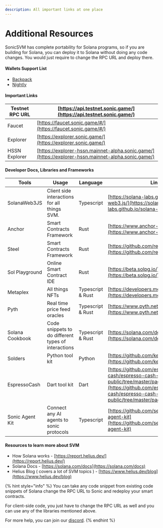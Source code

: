 ```yaml
---
description: All important links at one place
---
```


# Additional Resources

SonicSVM has complete portability for Solana programs, so if you are building for Solana, you can deploy it to Solana without doing any code changes. You would just require to change the RPC URL and deploy there.

#### Wallets Support List

* [Backpack](https://backpack.app/)
* [Nightly](https://nightly.app/)

#### Important Links

| Testnet RPC URL | [https://api.testnet.sonic.game/](https://api.testnet.sonic.game/)                                 |
| --------------- | -------------------------------------------------------------------------------------------------- |
| Faucet          | [https://faucet.sonic.game/#/](https://faucet.sonic.game/#/)                                       |
| Explorer        | [https://explorer.sonic.game/](https://explorer.sonic.game/)                                       |
| HSSN Explorer   | [https://explorer-hssn.mainnet-alpha.sonic.game/](https://explorer-hssn.mainnet-alpha.sonic.game/) |

#### Developer Docs, Libraries and Frameworks

| Tools           | Usage                                               | Language          | Links                                                                                                                                                                  |
| --------------- | --------------------------------------------------- | ----------------- | ---------------------------------------------------------------------------------------------------------------------------------------------------------------------- |
| SolanaWeb3JS    | Client side interactions for all things SVM.        | Typescript        | [https://solana-labs.github.io/solana-web3.js/](https://solana-labs.github.io/solana-web3.js/)                                                                         |
| Anchor          | Smart Contracts Framework                           | Rust              | [https://www.anchor-lang.com/docs](https://www.anchor-lang.com/docs)                                                                                                   |
| Steel           | Smart Contracts Framework                           | Rust              | [https://github.com/regolith-labs/steel](https://github.com/regolith-labs/steel)                                                                                       |
| Sol Playground  | Online Smart Contract IDE                           | Rust              | [https://beta.solpg.io/](https://beta.solpg.io/)                                                                                                                       |
| Metaplex        | All things NFTs                                     | Typescript & Rust | [https://developers.metaplex.com/](https://developers.metaplex.com/)                                                                                                   |
| Pyth            | Real time price feed oracles                        | Typescript & Rust | [https://www.pyth.network/](https://www.pyth.network/)                                                                                                                 |
| Solana Cookbook | Code snippets to do different types of interactions | Typescript & Rust | [https://solana.com/developers/cookbook](https://solana.com/developers/cookbook)                                                                                       |
| Solders         | Python tool kit                                     | Python            | [https://github.com/kevinheavey/solders](https://github.com/kevinheavey/solders)                                                                                       |
| EspressoCash    | Dart tool kit                                       | Dart              | [https://github.com/espresso-cash/espresso-cash-public/tree/master/packages/solana](https://github.com/espresso-cash/espresso-cash-public/tree/master/packages/solana) |
| Sonic Agent Kit | Connect any AI agents to sonic protocols            | Typescript        | [https://github.com/sendaifun/sonic-agent-kit](https://github.com/sendaifun/sonic-agent-kit)                                                                           |

#### Resources to learn more about SVM

* How Solana works - [https://report.helius.dev/](https://report.helius.dev/)
* Solana Docs - [https://solana.com/docs](https://solana.com/docs)
* Helius Blog ( covers a lot of SVM topics ) - [https://www.helius.dev/blog](https://www.helius.dev/blog)



{% hint style="info" %}
You can take any code snippet from existing code snippets of Solana change the RPC URL to Sonic and redeploy your smart contracts.

For client-side code, you just have to change the RPC URL as well and you can use any of the libraries mentioned above.&#x20;

For more help, you can join our [discord](https://discord.com/invite/eEmTER6qkV).
{% endhint %}


